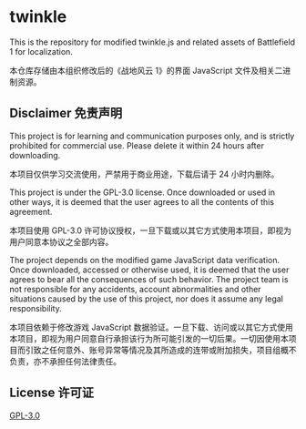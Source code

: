 # twinkle

This is the repository for modified twinkle.js and related assets of Battlefield 1 for localization.

本仓库存储由本组织修改后的《战地风云 1》的界面 JavaScript 文件及相关二进制资源。

## Disclaimer 免责声明
This project is for learning and communication purposes only, and is strictly prohibited for commercial use. Please delete it within 24 hours after downloading.

本项目仅供学习交流使用，严禁用于商业用途，下载后请于 24 小时内删除。

This project is under the GPL-3.0 license. Once downloaded or used in other ways, it is deemed that the user agrees to all the contents of this agreement.

本项目使用 GPL-3.0 许可协议授权，一旦下载或以其它方式使用本项目，即视为用户同意本协议之全部内容。

The project depends on the modified game JavaScript data verification. Once downloaded, accessed or otherwise used, it is deemed that the user agrees to bear all the consequences of such behavior. The project team is not responsible for any accidents, account abnormalities and other situations caused by the use of this project, nor does it assume any legal responsibility.

本项目依赖于修改游戏 JavaScript 数据验证。一旦下载、访问或以其它方式使用本项目，即视为用户同意自行承担该行为所可能引发的一切后果。一切因使用本项目而引致之任何意外、账号异常等情况及其所造成的连带或附加损失，项目组概不负责，亦不承担任何法律责任。

## License 许可证
[GPL-3.0](LICENSE)
